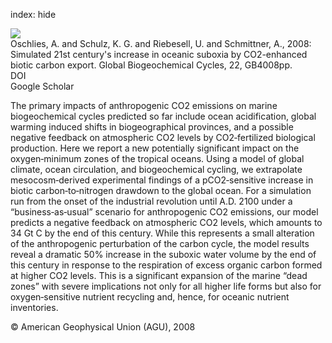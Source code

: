 index: hide

<div class="Citation">
    <div class="Citation-thumb CitationThumb-linked"  data-href="https://doi.org/10.1029/2007gb003147">
      <img src="https://static.claimspace.cloud/climate-study-static/refs/thumbs/6/Oschlies_et_al_2008-thumb.png" />
    </div>

  <div class="Citation-body">
    <div class="Citation-text">Oschlies, A. and Schulz, K. G. and Riebesell, U. and Schmittner, A., 2008: Simulated 21st century's increase in oceanic suboxia by CO2-enhanced biotic carbon export. <span class="Article-journal">Global Biogeochemical Cycles, </span><span class="Article-volume">22, </span>GB4008pp.</div>
    <div class="Citation-links">
      <div class="CitationLink" data-href="https://doi.org/10.1029/2007gb003147">
        <div class="CitationLink-icon CitationLink-Doi"></div>
        <div class="CitationLink-text">DOI</div>
      </div>
      <div class="CitationLink" data-href="https://scholar.google.com/scholar?q=10.1029/2007gb003147">
        <div class="CitationLink-icon CitationLink-Scholar"></div>
        <div class="CitationLink-text">Google Scholar</div>
      </div>
    </div>
  </div>
</div>

The primary impacts of anthropogenic CO2 emissions on marine biogeochemical cycles predicted so far include ocean acidification, global warming induced shifts in biogeographical provinces, and a possible negative feedback on atmospheric CO2 levels by CO2‐fertilized biological production. Here we report a new potentially significant impact on the oxygen‐minimum zones of the tropical oceans. Using a model of global climate, ocean circulation, and biogeochemical cycling, we extrapolate mesocosm‐derived experimental findings of a pCO2‐sensitive increase in biotic carbon‐to‐nitrogen drawdown to the global ocean. For a simulation run from the onset of the industrial revolution until A.D. 2100 under a “business‐as‐usual” scenario for anthropogenic CO2 emissions, our model predicts a negative feedback on atmospheric CO2 levels, which amounts to 34 Gt C by the end of this century. While this represents a small alteration of the anthropogenic perturbation of the carbon cycle, the model results reveal a dramatic 50% increase in the suboxic water volume by the end of this century in response to the respiration of excess organic carbon formed at higher CO2 levels. This is a significant expansion of the marine “dead zones” with severe implications not only for all higher life forms but also for oxygen‐sensitive nutrient recycling and, hence, for oceanic nutrient inventories.

<div class="Citation-copy">
&copy; American Geophysical Union (AGU), 2008
</div>